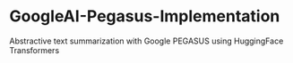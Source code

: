 # GoogleAI-Pegasus-Implementation
Abstractive text summarization with Google PEGASUS using HuggingFace Transformers
